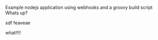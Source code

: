 Example nodejs application using webhooks and a groovy build script
Whats up?

sdf
feaveae

what!!!!